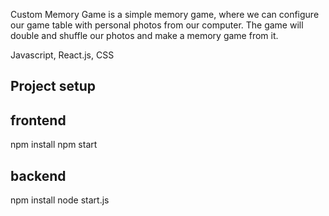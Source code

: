 Custom Memory Game is a simple memory game, where we can configure our game table with personal photos from our computer. The game will double and shuffle our photos and make a memory game from it.

Javascript, React.js, CSS

## Project setup

## frontend
npm install
npm start

## backend
npm install
node start.js


